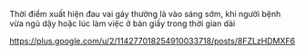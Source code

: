 Thời điểm xuất hiện đau vai gáy thường là vào sáng sớm, khi người bệnh vừa ngủ dậy hoặc lúc làm việc ở bàn giấy trong thời gian dài

https://plus.google.com/u/2/114277018254910033718/posts/8FZLzHDMXF6
